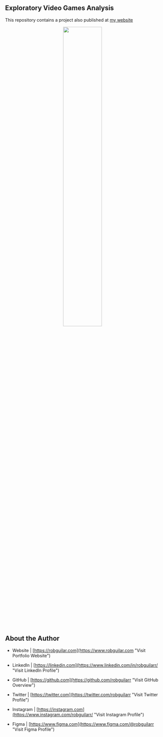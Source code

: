 ## Exploratory Video Games Analysis


This repository contains a project also published at [my website](https://www.robguilar.com/posts/evga/ "Visit personal website")


<p align="center">
 <img width="50%" height="50%" src="https://c4.wallpaperflare.com/wallpaper/753/681/263/retro-games-video-games-space-invaders-atari-wallpaper-preview.jpg">
</p>


## About the Author

- Website | [https://robguilar.com](https://www.robguilar.com "Visit Portfolio Website")

- LinkedIn | [https://linkedin.com](https://www.linkedin.com/in/robguilarr/ "Visit LinkedIn Profile")

- GitHub | [https://github.com](https://github.com/robguilarr "Visit GitHub Overview")

- Twitter | [https://twitter.com](https://twitter.com/robguilarr "Visit Twitter Profile")

- Instagram | [https://instagram.com](https://www.instagram.com/robguilarr/ "Visit Instagram Profile")

- Figma | [https://www.figma.com](https://www.figma.com/@robguilarr "Visit Figma Profile")
